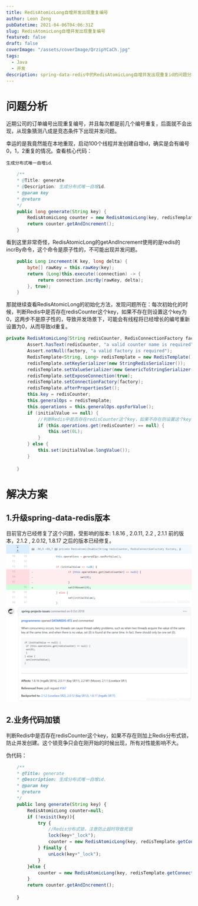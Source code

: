 ```yaml
---
title: RedisAtomicLong自增并发出现重复编号
author: Leon Zeng
pubDatetime: 2021-04-06T04:06:31Z
slug: RedisAtomicLong自增并发出现重复编号
featured: false
draft: false
coverImage: "/assets/coverImage/QrzipYCaCh.jpg"
tags:
  - Java
  - 并发
description: spring-data-redis中的RedisAtomicLong自增并发出现重复id的问题分析和解决方案
---
```


# 问题分析

近期公司的订单编号出现重复编号，并且每次都是前几个编号重复，后面就不会出现，从现象猜测八成是竞态条件下出现并发问题。

幸运的是我竟然能在本地重现，启动100个线程并发创建自增id，确实是会有编号0，1，2重复的情况。查看核心代码：

`生成分布式唯一自增id`.

```java
	/**
	* @Title: generate
	* @Description: 生成分布式唯一自增id.
	* @param key
	* @return
	*/
	public long generate(String key) {
		RedisAtomicLong counter = new RedisAtomicLong(key, redisTemplate.getConnectionFactory());
		return counter.getAndIncrement();
	}
```

看到这里非常奇怪，RedisAtomicLong的getAndIncrement使用的是redis的incrBy命令，这个命令是原子性的，不可能出现并发问题。

```java
    public Long increment(K key, long delta) {
        byte[] rawKey = this.rawKey(key);
        return (Long)this.execute((connection) -> {
            return connection.incrBy(rawKey, delta);
        }, true);
    }
```

那就继续查看RedisAtomicLong的初始化方法，发现问题所在：每次初始化的时候，判断Redis中是否存在redisCounter这个key，如果不存在则设置这个key为0，这两步不是原子性的，导致并发场景下，可能会有线程将已经增长的编号重新设置为0，从而导致id重复。

```java
private RedisAtomicLong(String redisCounter, RedisConnectionFactory factory, Long initialValue) {
        Assert.hasText(redisCounter, "a valid counter name is required");
        Assert.notNull(factory, "a valid factory is required");
        RedisTemplate<String, Long> redisTemplate = new RedisTemplate();
        redisTemplate.setKeySerializer(new StringRedisSerializer());
        redisTemplate.setValueSerializer(new GenericToStringSerializer(Long.class));
        redisTemplate.setExposeConnection(true);
        redisTemplate.setConnectionFactory(factory);
        redisTemplate.afterPropertiesSet();
        this.key = redisCounter;
        this.generalOps = redisTemplate;
        this.operations = this.generalOps.opsForValue();
        if (initialValue == null) {
        	//判断Redis中是否存在redisCounter这个key，如果不存在则设置这个key为0
            if (this.operations.get(redisCounter) == null) {
                this.set(0L);
            }
        } else {
            this.set(initialValue.longValue());
        }

    }
```

# 解决方案

## 1.升级spring-data-redis版本

目前官方已经修复了这个问题，受影响的版本: 1.8.16 , 2.0.11, 2.2 , 2.1.1 前的版本，2.1.2 , 2.0.12, 1.8.17 之后的版本已经修复。
![官方修复方案](../../assets/images/RedisAtomicLong-bug-fixed/spring-data-redis-fixed-1.png)
![修复描述](../../assets/images/RedisAtomicLong-bug-fixed/spring-data-redis-fixed-2.png)

## 2.业务代码加锁

判断Redis中是否存在redisCounter这个key，如果不存在则加上Redis分布式锁，防止并发创建。这个锁竞争只会在刚开始的时候出现，所有对性能影响不大。

伪代码：

```javascript
	/**
	* @Title: generate
	* @Description: 生成分布式唯一自增id.
	* @param key
	* @return
	*/
	public long generate(String key) {
        RedisAtomicLong counter=null;
        if (!exisit(key)){
            try {
            	//Redis分布式锁，注意防止超时导致死锁
                lock(key+"_lock");
                counter = new RedisAtomicLong(key, redisTemplate.getConnectionFactory());
            } finally {
                unLock(key+"_lock");
            }
        }else {
            counter = new RedisAtomicLong(key, redisTemplate.getConnectionFactory());
        }
        return counter.getAndIncrement();

    }
```

[def]: ../../
